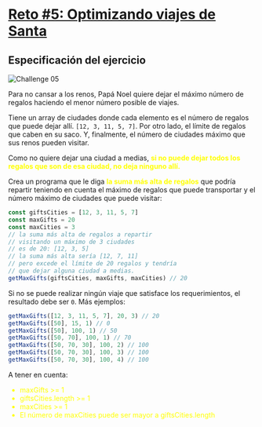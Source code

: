 # [Reto #5: Optimizando viajes de Santa](https://adventjs.dev/es/challenges/2022/5)

## Especificación del ejercicio

![Challenge 05](https://adventjs.dev/challenges-2022/5.svg)

Para no cansar a los renos, Papá Noel quiere dejar el máximo número de regalos haciendo el menor número posible de viajes.

Tiene un array de ciudades donde cada elemento es el número de regalos que puede dejar allí. `[12, 3, 11, 5, 7]`. Por otro lado, el límite de regalos que caben en su saco. Y, finalmente, el número de ciudades máximo que sus renos pueden visitar.

Como no quiere dejar una ciudad a medias, <strong style="color:yellow;">si no puede dejar todos los regalos que son de esa ciudad, no deja ninguno allí.</strong>

Crea un programa que le diga <strong style="color:yellow;">la suma más alta de regalos</strong> que podría repartir teniendo en cuenta el máximo de regalos que puede transportar y el número máximo de ciudades que puede visitar:

```javascript
const giftsCities = [12, 3, 11, 5, 7]
const maxGifts = 20
const maxCities = 3
// la suma más alta de regalos a repartir
// visitando un máximo de 3 ciudades
// es de 20: [12, 3, 5]
// la suma más alta sería [12, 7, 11]
// pero excede el límite de 20 regalos y tendría
// que dejar alguna ciudad a medias.
getMaxGifts(giftsCities, maxGifts, maxCities) // 20
```

Si no se puede realizar ningún viaje que satisface los requerimientos, el resultado debe ser `0`. Más ejemplos:

```javascript
getMaxGifts([12, 3, 11, 5, 7], 20, 3) // 20
getMaxGifts([50], 15, 1) // 0
getMaxGifts([50], 100, 1) // 50
getMaxGifts([50, 70], 100, 1) // 70
getMaxGifts([50, 70, 30], 100, 2) // 100
getMaxGifts([50, 70, 30], 100, 3) // 100
getMaxGifts([50, 70, 30], 100, 4) // 100
```

A tener en cuenta:

<ul>
  <li style="color:yellow;">
    maxGifts >= 1
  </li>
  <li style="color:yellow;">
    giftsCities.length >= 1
  </li>
  <li style="color:yellow;">
    maxCities >= 1
  </li>
  <li style="color:yellow;">
    El número de maxCities puede ser mayor a giftsCities.length
  </li>
</ul>
